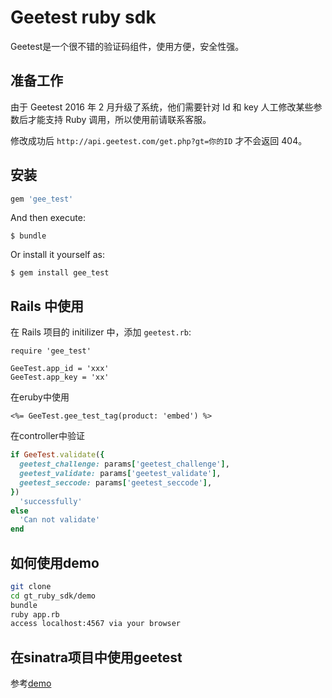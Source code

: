 # Geetest ruby sdk


Geetest是一个很不错的验证码组件，使用方便，安全性强。

## 准备工作

由于 Geetest 2016 年 2 月升级了系统，他们需要针对 Id 和 key 人工修改某些参数后才能支持 Ruby 调用，所以使用前请联系客服。

修改成功后 `http://api.geetest.com/get.php?gt=你的ID` 才不会返回 404。

## 安装


```ruby
gem 'gee_test'
```

And then execute:

    $ bundle

Or install it yourself as:

    $ gem install gee_test


## Rails 中使用

在 Rails 项目的 initilizer 中，添加 `geetest.rb`:

```
require 'gee_test'

GeeTest.app_id = 'xxx'
GeeTest.app_key = 'xx'
```

在eruby中使用

```eruby
<%= GeeTest.gee_test_tag(product: 'embed') %>
```

在controller中验证
```ruby
if GeeTest.validate({
  geetest_challenge: params['geetest_challenge'],
  geetest_validate: params['geetest_validate'],
  geetest_seccode: params['geetest_seccode'],
})
  'successfully'
else 
  'Can not validate'
end
```

## 如何使用demo

```sh
git clone
cd gt_ruby_sdk/demo
bundle
ruby app.rb
access localhost:4567 via your browser
```

## 在sinatra项目中使用geetest

参考[demo](demo)
